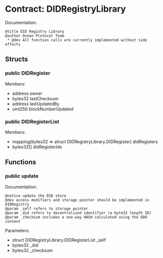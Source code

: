 
# Contract: DIDRegistryLibrary

Documentation:
```
@title DID Registry Library
@author Ocean Protocol Team
 * @dev All function calls are currently implemented without side effects
```

## Structs

### public DIDRegister
Members:
* address owner
* bytes32 lastChecksum
* address lastUpdatedBy
* uint256 blockNumberUpdated

### public DIDRegisterList
Members:
* mapping(bytes32 => struct DIDRegistryLibrary.DIDRegister) didRegisters
* bytes32[] didRegisterIds

## Functions

### public update

Documentation:

```
@notice update the DID store
@dev access modifiers and storage pointer should be implemented in DIDRegistry
@param _self refers to storage pointer
@param _did refers to decentralized identifier (a byte32 length ID)
@param _checksum includes a one-way HASH calculated using the DDO content
```
Parameters:
* struct DIDRegistryLibrary.DIDRegisterList _self
* bytes32 _did
* bytes32 _checksum
